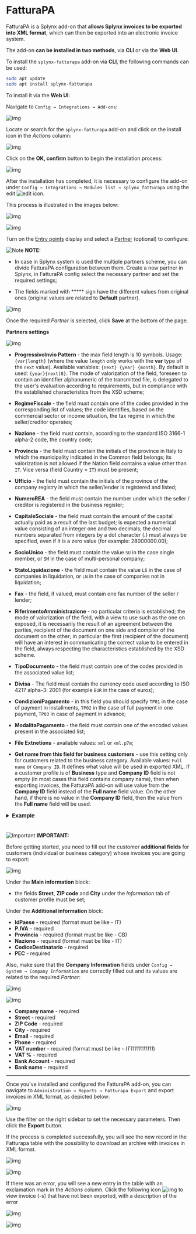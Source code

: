 FatturaPA
=========

FatturaPA is a Splynx add-on that **allows Splynx invoices to be exported into XML format**, which can then be exported into an electronic invoice system.


The add-on **can be installed in two methods**, via **CLI** or via the **Web UI**.

To install the `splynx-fatturapa` add-on via **CLI**, the following commands can be used:

```bash
sudo apt update
sudo apt install splynx-fatturapa
```
To install it via the **Web UI**:

Navigate to `Config → Integrations → Add-ons`:

![img](0.png)

Locate or search for the `splynx-fatturapa` add-on and click on the install icon in the *Actions* column:

![img](1.png)

Click on the **OK, confirm** button to begin the installation process:

![img](4.png)

After the installation has completed, it is necessary to configure the add-on under `Config → Integrations → Modules list → splynx_fatturapa`  using the edit <icon class="image-icon">![edit](2.png)</icon> icon.

This process is illustrated in the images below:

![img](5.png)

![img](6.png)

Turn on the [Entry points](configuration/integrations/modules_list/modules_list.md) display and select a [Partner](administration/main/partners/partners.md) (optional) to configure:

<icon class="image-icon">![Note](note.png)</icon> **NOTE:**

- In case in Splynx system is used the multiple partners scheme, you can divide FatturaPA configuration between them. Create a new partner in Splynx, in FatturaPA config select the necessary partner and set the required settings;

- The fields marked with ***** sign have the different values from original ones (original values are related to **Default** partner).

![img](7.png)

Once the required *Partner* is selected, click **Save** at the bottom of the page.


**Partners settings**

![img](partners_settings.png)

- **ProgressivoInvio Pattern** - the max field length is 10 symbols. Usage: ``` {var|length} ``` (where the value `length` only works with the **var** type of the `next` value). Available variables: ```{next} {year} {month}```. By default is used: ```{year}{next|8}```. The mode of valorization of the field, foreseen to contain an identifier alphanumeric of the transmitted file, is delegated to the user's evaluation according to requirements, but in compliance with the established characteristics from the XSD scheme;

- **RegimeFiscale** - the field must contain one of the codes provided in the corresponding list of values; the code identifies, based on the commercial sector or income situation, the tax regime in which the seller/creditor operates;

- **Nazione** - the field must contain, according to the standard ISO 3166-1 alpha-2 code, the country code;

- **Provincia** - the field must contain the initials of the province in Italy to which the municipality indicated in the Common field belongs; its valorization is not allowed if the Nation field  contains a value other than `IT`. Vice versa (field Country = `IT`) must be present;

- **Ufficio** - the field must contain the initials of the province of the company registry in which the seller/lender is registered and listed;

- **NumeroREA** - the field must contain the number under which the seller / creditor is registered in the business register;

- **CapitaleSociale** - the field must contain the amount of the capital actually paid as a result of the last budget; is expected a numerical value consisting of an integer one and two decimals; the decimal numbers separated from integers by a dot character (**.**) must always be specified, even if it is a zero value (for example: 28000000.00);

- **SocioUnico** - the field must contain the value `SU` in the case single member, or `SM` in the case of multi-personal company;

- **StatoLiquidazione** - the field must contain the value `LS` in the case of companies in liquidation, or `LN` in the case of companies not in liquidation;

- **Fax** - the field, if valued, must contain one fax number of the seller / lender;

- **RiferimentoAmministrazione** - no particular criteria is established; the mode of valorization of the field, with a view to use such as the one on exposed, it is necessarily the result of an agreement between the parties, recipient of the document on one side and compiler of the document on the other; in particular the first (recipient of the document) will have an interest in communicating the correct value to be entered in the field, always respecting the characteristics established by the XSD scheme.

- **TipoDocumento** - the field must contain one of the codes provided in the associated value list;

- **Divisa** - The field must contain the currency code used according to ISO 4217 alpha-3: 2001 (for example `EUR` in the case of euros);

- **CondizioniPagamento** - in this field you should specify `TP01` in the case of payment in installments, `TP02` in the case of full payment in one payment, `TP03` in case of payment in advance;

- **ModalitaPagamento** - the field must contain one of the encoded values present in the associated list;

- **File Extnetions** - available values: `xml` or `xml.p7m`;

- **Get name from this field for business customers** - use this setting only for customers related to the business category. Available values: `Full name` or `Company ID`. It defines what value will be used in exported XML. If a customer profile is of **Business** type and **Company ID** field is not empty (in most cases this field contains company name), then when exporting invoices, the FatturaPA add-on will use value from the **Company ID** field instead of the **Full name** field value. On the other hand, if there is no value in the **Company ID** field, then the value from the **Full name** field will be used. <!-- SAFAT-28 -->

<details style="font-size: 15px; margin-bottom: 5px;">
<summary><b>Example</b></summary>
<div markdown="1">

If the **Category** field = `Business` and the **Company ID** field is not empty, use the **Company ID** value instead of **Full name** one.

![img](exp_business_customers1.png)

In the XML file in the `<CessionarioCommittente>` block the `<Denominazione>` field must correspond to the value `Company ID`.

![img](exp_business_customers2.png)

</div>
</details>
<br>


<icon class="image-icon">![Important](warning.png)</icon> **IMPORTANT:**

Before getting started, you need to fill out the customer **additional fields** for customers (individual or business category) whose invoices you are going to export:

![img](11.png)

Under the **Main information** block:

- the fields **Street**, **ZIP code** and **City** under the *Information* tab of customer profile must be set;

Under the **Additional information** block:

- **IdPaese** - required  (format must be like - IT)
- **P.IVA** - required
- **Provincia** - required  (format must be like - CB)
- **Nazione** - required (format must be like - IT)
- **CodiceDestinatario** - required
- **PEC** - required


Also, make sure that the **Company Information** fields under `Config → System → Company Information` are correctly filled out and its values are related to the required *Partner*:


![img](9.png)

![img](10.png)

- **Company name** - required
- **Street** - required
- **ZIP Code** - required
- **City** - required
- **Email** - required
- **Phone** - required
- **VAT number** - required (format must be like - *IT11111111111*)
- **VAT %** - required
- **Bank Account** - required
- **Bank name** - required

---


Once you've installed and configured the FatturaPA add-on, you can navigate to `Administration → Reports → Fatturapa Export` and export invoices in XML format, as depicted below:

![img](12.png)

Use the filter on the right sidebar to set the necessary parameters. Then click the **Export** button.

If the process is completed successfully, you will see the new record in the Fatturapa table with the possibility to download an archive with invoices in XML format.

![img](14.png)

![img](15.png)

If there was an error, you will see a new entry in the table with an exclamation mark in the *Actions* column. Click the following icon <icon class="image-icon">![img](17.png)</icon> to view invoice (-s) that have not been exported, with a description of the error

![img](18.png)

![img](19.png)
